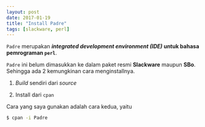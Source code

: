 ```yaml
---
layout: post
date: 2017-01-19
title: "Install Padre"
tags: [slackware, perl]
---
```

<code>Padre</code> merupakan **_integrated development environment (IDE)_ untuk bahasa pemrograman <code>perl</code>**.

<code>Padre</code> ini belum dimasukkan ke dalam paket resmi **Slackware** maupun **SBo**. Sehingga ada 2 kemungkinan cara menginstallnya.

1. _Build_ sendiri dari _source_

2. Install dari <code>cpan</code>

Cara yang saya gunakan adalah cara kedua, yaitu

```bash
$ cpan -i Padre
``` 
